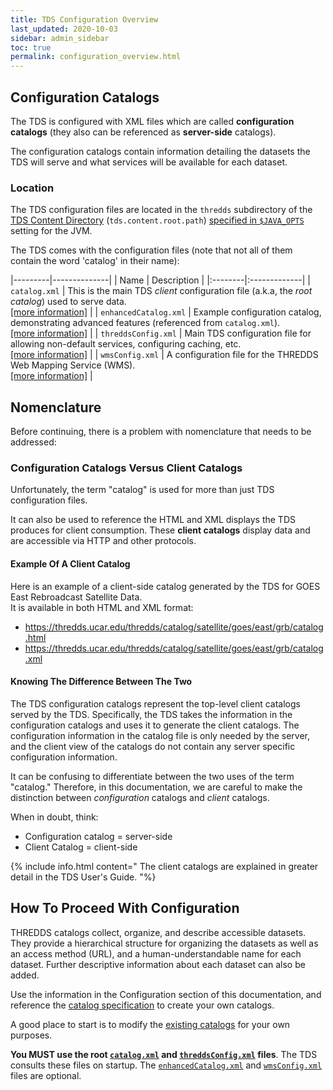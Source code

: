 ```yaml
---
title: TDS Configuration Overview
last_updated: 2020-10-03
sidebar: admin_sidebar
toc: true
permalink: configuration_overview.html
---
```


## Configuration Catalogs  

The TDS is configured with XML files which are called **configuration catalogs** (they also can be referenced as **server-side** catalogs).

The configuration catalogs contain information detailing the datasets the TDS will serve and what services will be available for each dataset. 

### Location 

The TDS configuration files are located in the `thredds` subdirectory of the [TDS Content Directory](tds_content_directory.html) (`tds.content.root.path`) [specified in `$JAVA_OPTS`](jvm_settings.html#tds-content-directory) setting for the JVM.

The TDS comes with the configuration files (note that not all of them contain the word 'catalog' in their name): 

|---------|--------------|
| Name | Description |
|:--------|:-------------|
| `catalog.xml` | This is the main TDS _client_ configuration file (a.k.a, the _root catalog_) used to serve data. <br/>[[more information]](catalog.html) |
| `enhancedCatalog.xml` | Example configuration catalog, demonstrating advanced features (referenced from `catalog.xml`).<br/>[[more information]](enhanced_catalog.html)  |
| `threddsConfig.xml` | Main TDS configuration file for allowing non-default services, configuring caching, etc.<br/>[[more information]](thredds_config.html) |
| `wmsConfig.xml` | A configuration file for the THREDDS Web Mapping Service (WMS).<br>[[more information]](adding_wms.html) |

## Nomenclature

Before continuing, there is a problem with nomenclature that needs to be addressed:

### Configuration Catalogs Versus Client Catalogs
Unfortunately, the term "catalog" is used for more than just TDS configuration files.  

It can also be used to reference the HTML and XML displays the TDS produces for client consumption.
These **client catalogs** display data and are accessible via HTTP and other protocols.

#### Example Of A Client Catalog

Here is an example of a client-side catalog generated by the TDS for GOES East Rebroadcast Satellite Data.  
It is available in both HTML and XML format:

* <https://thredds.ucar.edu/thredds/catalog/satellite/goes/east/grb/catalog.html>
* <https://thredds.ucar.edu/thredds/catalog/satellite/goes/east/grb/catalog.xml>

#### Knowing The Difference Between The Two

The TDS configuration catalogs represent the top-level client catalogs served by the TDS. 
Specifically, the TDS takes the information in the configuration catalogs and uses it to generate the client catalogs.
The configuration information in the catalog file is only needed by the server, and the client view of the catalogs do not contain any server specific configuration information. 

It can be confusing to differentiate between the two uses of the term "catalog."
Therefore, in this documentation, we are careful to make the distinction between *configuration* catalogs and *client* catalogs.

When in doubt, think:
* Configuration catalog = server-side
* Client Catalog = client-side

{% include info.html content="
The client catalogs are explained in greater detail in the TDS User's Guide.
"%} 

## How To Proceed With Configuration

THREDDS catalogs collect, organize, and describe accessible datasets. 
They provide a hierarchical structure for organizing the datasets as well as an access method (URL), and a human-understandable name for each dataset. 
Further descriptive information about each dataset can also be added.

Use the information in the Configuration section of this documentation, and reference the [catalog specification](server_side_catalog_specification.html) to create your own catalogs.

A good place to start is to modify the [existing catalogs](#location) for your own purposes.

**You MUST use the root [`catalog.xml`](catalog.html) and [`threddsConfig.xml`](enhanced_catalog.html) files**. 
The TDS consults these files on startup.
The [`enhancedCatalog.xml`](enhanced_catalog.html) and [`wmsConfig.xml`](adding_wms.html) files are optional.